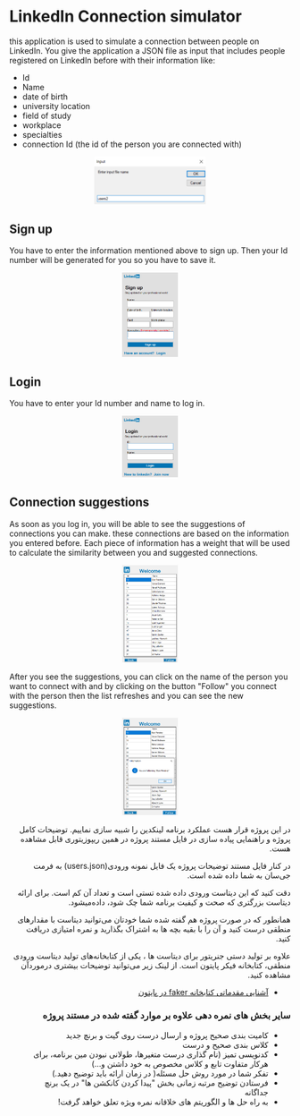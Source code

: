 # LinkedIn Connection simulator
this application is used to simulate a connection between people on LinkedIn. You give the application a JSON file as input that includes people registered on LinkedIn before with their information like:
* Id
* Name
* date of birth
* university location
* field of study
* workplace
* specialties
* connection Id (the id of the person you are connected with)

<p align="center">
    <img src=".\screenshot\2 inter json file.png" width="200" higth="50" >
</p>

## Sign up
You have to enter the information mentioned above to sign up. Then your Id number will be generated for you so you have to save it.

<p align="center">
    <img src=".\screenshot\3 sign up form.png" width="100" higth="250" >
</p>

## Login
You have to enter your Id number and name to log in.

<p align="center">
    <img src=".\screenshot\1 login form.png" width="100" higth="150" >
</p>

## Connection suggestions
As soon as you log in, you will be able to see the suggestions of connections you can make. these connections are based on the information you entered before. Each piece of information has a weight that will be used to calculate the similarity between you and suggested connections.

<p align="center">
    <img src=".\screenshot\5 suggestions.png" width="100" higth="300" >
</p>

After you see the suggestions, you can click on the name of the person you want to connect with and by clicking on the button "Follow" you connect with the person then the list refreshes and you can see the new suggestions.

<p align="center">
    <img src=".\screenshot\6 connected.png" width="100" higth="300" >
</p>

<div dir="rtl" align='right'>

  در این پروژه قرار هست عملکرد برنامه لینکدین را شبیه سازی نماییم.
  توضیحات کامل پروژه و راهنمایی پیاده سازی در فایل مستند پروژه در همین ریپوزیتوری قابل مشاهده هست.

در کنار فایل مستند توضیحات پروژه یک فایل نمونه ورودی(users.json) به فرمت جی‌سان به شما داده شده است.

  دقت کنید که این دیتاست ورودی داده شده تستی است و تعداد آن کم است. برای ارائه دیتاست بزرگتری که صحت و کیفیت برنامه شما چک شود، داده‌میشود.
  
  همانطور که در صورت پروژه هم گفته شده شما خودتان می‌توانید دیتاست با مقدارهای منطقی درست کنید و آن را با بقیه بچه ها به اشتراک بگذارید و نمره امتیازی دریافت کنید.

علاوه بر تولید دستی جنریتور برای دیتاست ها ، یکی از کتابخانه‌های تولید دیتاست ورودی منطقی، کتابخانه فیکر پایتون است. از لینک زیر می‌توانید توضیحات بیشتری درموردآن مشاهده کنید.

+ [آشنایی مقدماتی کتابخانه faker در پایتون](https://www.geeksforgeeks.org/python-faker-library/)

 ### سایر بخش های نمره دهی علاوه بر موارد گفته شده در مستند پروژه
+ کامیت بندی صحیح پروژه و ارسال درست روی گیت و برنچ جدید
+ کلاس بندی صحیح و درست
+ کدنویسی تمیز (نام گذاری درست متغیرها، طولانی نبودن مین برنامه، برای هرکار متفاوت تابع و کلاس مخصوص به خود داشتن و...)
+ تفکر شما در مورد روش حل مسئله( در زمان ارائه باید توضیح دهید.)
+ فرستادن توضیح مرتبه زمانی بخش  "پیدا کردن کانکشن ‌ها" در یک برنچ جداگانه
+ به راه حل ها و الگوریتم های خلاقانه نمره ویژه تعلق خواهد گرفت!


</div>
